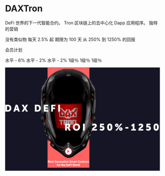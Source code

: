 # DAXTron

DeFi 世界的下一代智能合约。
Tron 区块链上的去中心化 Dapp 应用程序。
独特的营销

  没有类似物
  每天 2.5% 起
  期限为 100 天
  从 250% 到 1250% 的回报

会员计划

  水平 - 6%
  水平 - 2%
  水平 - 2%
  1级％
  1级％
  1级％

![daxtron-dapp-high-risk-tron-image1_e558c6f4cf4d1f7df5b1029fca074bce](daxtron-dapp-high-risk-tron-image1_e558c6f4cf4d1f7df5b1029fca074bce.png)


